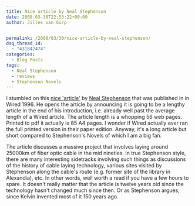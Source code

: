 ```yaml
---
title: Nice article by Neal Stephenson
date: 2008-03-30T22:53:22+00:00
author: Jilles van Gurp


permalink: /2008/03/30/nice-article-by-neal-stephenson/
dsq_thread_id:
  - "431842474"
categories:
  - Blog Posts
tags:
  - Neal Stephenson
  - reviews
  - Stephenson Novels
---
```

I stumbled on this [nice 'article'](http://www.wired.com/wired/archive/4.12/ffglass.html?topic=&topic_set=) by [Neal Stephenson](http://en.wikipedia.org/wiki/Neal_Stephenson) that was published in in Wired 1996. He opens the article by announcing it is going to be a lengthy article in the end of his introduction, i.e. already well past the average length of a Wired article. The article length is a whopping 56 web pages. Printed to pdf it actually is 85 A4 pages. I wonder if Wired actually ever ran the full printed version in their paper edition. Anyway, it's a long article but short compared to Stephenson's Novels of which I am a big fan.

The article discusses a massive project that involves laying around 25000km of fiber optic cable in the mid nineties. In true Stephenson style, there are many interesting sidetracks involving such things as discussions of the history of cable laying technology, various sites visited by Stephenson along the cable's route (e.g. former site of the library in Alexandia), etc. In other words, well worth a read if you have a few hours to spare. It doesn't really matter that the article is twelve years old since the technology hasn't changed much since then. Or as Stephenson argues, since Kelvin invented most of it 150 years ago.